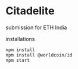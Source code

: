 # Citadelite
submission for ETH India

installations 
```
npm install
npm install @worldcoin/id
npm start
```

